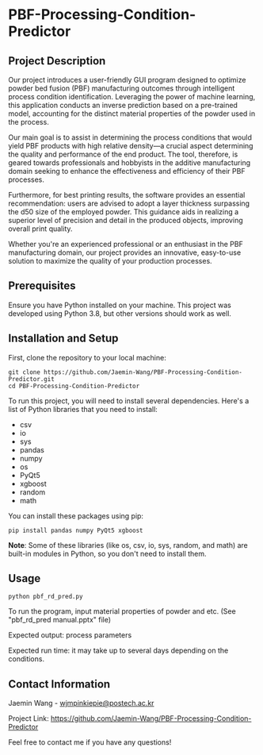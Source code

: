 # PBF-Processing-Condition-Predictor
## Project Description

Our project introduces a user-friendly GUI program designed to optimize powder bed fusion (PBF) manufacturing outcomes through intelligent process condition identification. Leveraging the power of machine learning, this application conducts an inverse prediction based on a pre-trained model, accounting for the distinct material properties of the powder used in the process.

Our main goal is to assist in determining the process conditions that would yield PBF products with high relative density—a crucial aspect determining the quality and performance of the end product. The tool, therefore, is geared towards professionals and hobbyists in the additive manufacturing domain seeking to enhance the effectiveness and efficiency of their PBF processes.

Furthermore, for best printing results, the software provides an essential recommendation: users are advised to adopt a layer thickness surpassing the d50 size of the employed powder. This guidance aids in realizing a superior level of precision and detail in the produced objects, improving overall print quality.

Whether you're an experienced professional or an enthusiast in the PBF manufacturing domain, our project provides an innovative, easy-to-use solution to maximize the quality of your production processes.

## Prerequisites

Ensure you have Python installed on your machine. This project was developed using Python 3.8, but other versions should work as well. 

## Installation and Setup

First, clone the repository to your local machine:

```
git clone https://github.com/Jaemin-Wang/PBF-Processing-Condition-Predictor.git
cd PBF-Processing-Condition-Predictor
```

To run this project, you will need to install several dependencies. Here's a list of Python libraries that you need to install:

- csv
- io
- sys
- pandas
- numpy
- os
- PyQt5
- xgboost
- random
- math

You can install these packages using pip:

```
pip install pandas numpy PyQt5 xgboost
```

**Note**: Some of these libraries (like os, csv, io, sys, random, and math) are built-in modules in Python, so you don't need to install them.

## Usage 

```
python pbf_rd_pred.py
```

To run the program, input material properties of powder and etc. (See "pbf_rd_pred manual.pptx" file)

Expected output: process parameters

Expected run time: it may take up to several days depending on the conditions.

## Contact Information 

Jaemin Wang - wjmpinkiepie@postech.ac.kr

Project Link: https://github.com/Jaemin-Wang/PBF-Processing-Condition-Predictor

Feel free to contact me if you have any questions!

